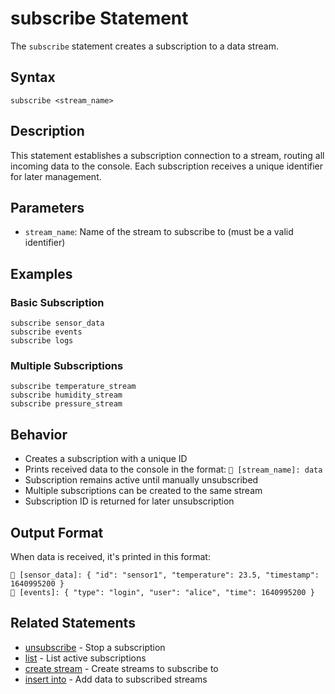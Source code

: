 # subscribe Statement

The `subscribe` statement creates a subscription to a data stream.

## Syntax

```jsonjet
subscribe <stream_name>
```

## Description

This statement establishes a subscription connection to a stream, routing all incoming data to the console. Each subscription receives a unique identifier for later management.

## Parameters

- `stream_name`: Name of the stream to subscribe to (must be a valid identifier)

## Examples

### Basic Subscription

```jsonjet
subscribe sensor_data
subscribe events
subscribe logs
```

### Multiple Subscriptions

```jsonjet
subscribe temperature_stream
subscribe humidity_stream
subscribe pressure_stream
```

## Behavior

- Creates a subscription with a unique ID
- Prints received data to the console in the format: `📡 [stream_name]: data`
- Subscription remains active until manually unsubscribed
- Multiple subscriptions can be created to the same stream
- Subscription ID is returned for later unsubscription

## Output Format

When data is received, it's printed in this format:
```
📡 [sensor_data]: { "id": "sensor1", "temperature": 23.5, "timestamp": 1640995200 }
📡 [events]: { "type": "login", "user": "alice", "time": 1640995200 }
```



## Related Statements

- [unsubscribe](./unsubscribe.md) - Stop a subscription
- [list](./list.md) - List active subscriptions
- [create stream](./create-stream.md) - Create streams to subscribe to
- [insert into](./insert-into.md) - Add data to subscribed streams 